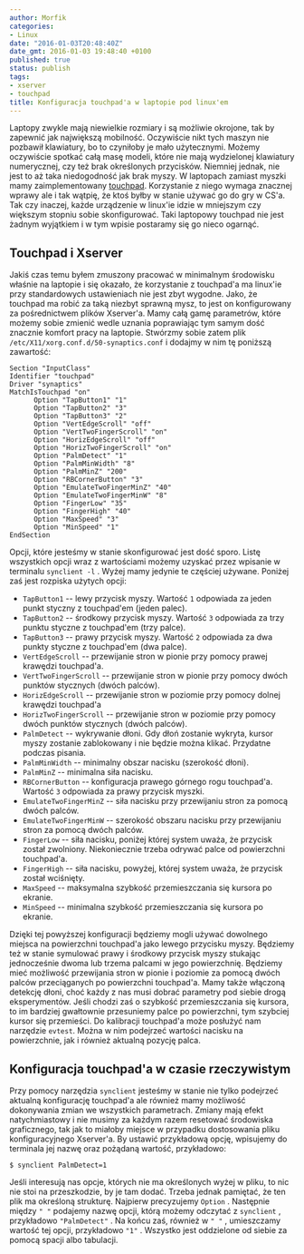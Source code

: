 ```yaml
---
author: Morfik
categories:
- Linux
date: "2016-01-03T20:48:40Z"
date_gmt: 2016-01-03 19:48:40 +0100
published: true
status: publish
tags:
- xserver
- touchpad
title: Konfiguracja touchpad'a w laptopie pod linux'em
---
```


Laptopy zwykle mają niewielkie rozmiary i są możliwie okrojone, tak by zapewnić jak największą
mobilność. Oczywiście nikt tych maszyn nie pozbawił klawiatury, bo to czyniłoby je mało użytecznymi.
Możemy oczywiście spotkać całą masę modeli, które nie mają wydzielonej klawiatury numerycznej, czy
też brak określonych przycisków. Niemniej jednak, nie jest to aż taka niedogodność jak brak myszy. W
laptopach zamiast myszki mamy zaimplementowany [touchpad](https://pl.wikipedia.org/wiki/Touchpad).
Korzystanie z niego wymaga znacznej wprawy ale i tak wątpię, że ktoś byłby w stanie używać go do gry
w CS'a. Tak czy inaczej, każde urządzenie w linux'ie idzie w mniejszym czy większym stopniu sobie
skonfigurować. Taki laptopowy touchpad nie jest żadnym wyjątkiem i w tym wpisie postaramy się go
nieco ogarnąć.

<!--more-->
## Touchpad i Xserver

Jakiś czas temu byłem zmuszony pracować w minimalnym środowisku właśnie na laptopie i się okazało,
że korzystanie z touchpad'a ma linux'ie przy standardowych ustawieniach nie jest zbyt wygodne.
Jako, że touchpad ma robić za taką niezbyt sprawną mysz, to jest on konfigurowany za pośrednictwem
plików Xserver'a. Mamy całą gamę parametrów, które możemy sobie zmienić wedle uznania poprawiając
tym samym dość znacznie komfort pracy na laptopie. Stwórzmy sobie zatem plik
`/etc/X11/xorg.conf.d/50-synaptics.conf` i dodajmy w nim tę poniższą zawartość:

    Section "InputClass"
    Identifier "touchpad"
    Driver "synaptics"
    MatchIsTouchpad "on"
          Option "TapButton1" "1"
          Option "TapButton2" "3"
          Option "TapButton3" "2"
          Option "VertEdgeScroll" "off"
          Option "VertTwoFingerScroll" "on"
          Option "HorizEdgeScroll" "off"
          Option "HorizTwoFingerScroll" "on"
          Option "PalmDetect" "1"
          Option "PalmMinWidth" "8"
          Option "PalmMinZ" "200"
          Option "RBCornerButton" "3"
          Option "EmulateTwoFingerMinZ" "40"
          Option "EmulateTwoFingerMinW" "8"
          Option "FingerLow" "35"
          Option "FingerHigh" "40"
          Option "MaxSpeed" "3"
          Option "MinSpeed" "1"
    EndSection

Opcji, które jesteśmy w stanie skonfigurować jest dość sporo. Listę wszystkich opcji wraz z
wartościami możemy uzyskać przez wpisanie w terminalu `synclient -l` . Wyżej mamy jedynie te
częściej używane. Poniżej zaś jest rozpiska użytych opcji:

  - `TapButton1` -- lewy przycisk myszy. Wartość `1` odpowiada za jeden punkt styczny z touchpad'em
    (jeden palec).
  - `TapButton2` -- środkowy przycisk myszy. Wartość `3` odpowiada za trzy punktu styczne z
    touchpad'em (trzy palce).
  - `TapButton3` -- prawy przycisk myszy. Wartość `2` odpowiada za dwa punkty styczne z touchpad'em
    (dwa palce).
  - `VertEdgeScroll` -- przewijanie stron w pionie przy pomocy prawej krawędzi touchpad'a.
  - `VertTwoFingerScroll` -- przewijanie stron w pionie przy pomocy dwóch punktów stycznych (dwóch
    palców).
  - `HorizEdgeScroll` -- przewijanie stron w poziomie przy pomocy dolnej krawędzi touchpad'a
  - `HorizTwoFingerScroll` -- przewijanie stron w poziomie przy pomocy dwóch punktów stycznych
    (dwóch palców).
  - `PalmDetect` -- wykrywanie dłoni. Gdy dłoń zostanie wykryta, kursor myszy zostanie zablokowany i
    nie będzie można klikać. Przydatne podczas pisania.
  - `PalmMinWidth` -- minimalny obszar nacisku (szerokość dłoni).
  - `PalmMinZ` -- minimalna siła nacisku.
  - `RBCornerButton` -- konfiguracja prawego górnego rogu touchpad'a. Wartość `3` odpowiada za prawy
    przycisk myszki.
  - `EmulateTwoFingerMinZ` -- siła nacisku przy przewijaniu stron za pomocą dwóch palców.
  - `EmulateTwoFingerMinW` -- szerokość obszaru nacisku przy przewijaniu stron za pomocą dwóch
    palców.
  - `FingerLow` -- siła nacisku, poniżej której system uważa, że przycisk został zwolniony.
    Niekoniecznie trzeba odrywać palce od powierzchni touchpad'a.
  - `FingerHigh` -- siła nacisku, powyżej, której system uważa, że przycisk został wciśnięty.
  - `MaxSpeed` -- maksymalna szybkość przemieszczania się kursora po ekranie.
  - `MinSpeed` -- minimalna szybkość przemieszczania się kursora po ekranie.

Dzięki tej powyższej konfiguracji będziemy mogli używać dowolnego miejsca na powierzchni touchpad'a
jako lewego przycisku myszy. Będziemy też w stanie symulować prawy i środkowy przycisk myszy
stukając jednocześnie dwoma lub trzema palcami w jego powierzchnię. Będziemy mieć możliwość
przewijania stron w pionie i poziomie za pomocą dwóch palców przeciąganych po powierzchni
touchpad'a. Mamy także włączoną detekcję dłoni, choć każdy z nas musi dobrać parametry pod siebie
drogą eksperymentów. Jeśli chodzi zaś o szybkość przemieszczania się kursora, to im bardziej
gwałtownie przesuniemy palce po powierzchni, tym szybciej kursor się przemieści. Do kalibracji
touchpad'a może posłużyć nam narzędzie `evtest`. Można w nim podejrzeć wartości nacisku na
powierzchnie, jak i również aktualną pozycję palca.

## Konfiguracja touchpad'a w czasie rzeczywistym

Przy pomocy narzędzia `synclient` jesteśmy w stanie nie tylko podejrzeć aktualną konfigurację
touchpad'a ale również mamy możliwość dokonywania zmian we wszystkich parametrach. Zmiany mają efekt
natychmiastowy i nie musimy za każdym razem resetować środowiska graficznego, tak jak to miałoby
miejsce w przypadku dostosowania pliku konfiguracyjnego Xserver'a. By ustawić przykładową opcję,
wpisujemy do terminala jej nazwę oraz pożądaną wartość, przykładowo:

    $ synclient PalmDetect=1

Jeśli interesują nas opcje, których nie ma określonych wyżej w pliku, to nic nie stoi na
przeszkodzie, by je tam dodać. Trzeba jednak pamiętać, że ten plik ma określoną strukturę. Najpierw
precyzujemy `Option` . Następnie między `" "` podajemy nazwę opcji, którą możemy odczytać z
`synclient` , przykładowo `"PalmDetect"` . Na końcu zaś, również w `" "` , umieszczamy wartość tej
opcji, przykładowo `"1"` . Wszystko jest oddzielone od siebie za pomocą spacji albo tabulacji.
